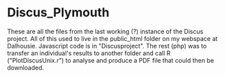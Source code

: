 ﻿# Discus_Plymouth
These are all the files from the last working (?) instance of the Discus project.
All of this used to live in the public_html folder on my webspace at Dalhousie. 
Javascript code is in "Discusproject". The rest (php) was to transfer an individual's results to another folder and call R ("PlotDiscusUnix.r") to analyse and produce a PDF file that could then be downloaded.
